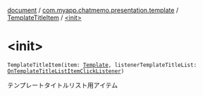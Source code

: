 [document](../../index.md) / [com.myapp.chatmemo.presentation.template](../index.md) / [TemplateTitleItem](index.md) / [&lt;init&gt;](./-init-.md)

# &lt;init&gt;

`TemplateTitleItem(item: `[`Template`](../../com.myapp.chatmemo.domain.model.entity/-template/index.md)`, listenerTemplateTitleList: `[`OnTemplateTitleListItemClickListener`](../../com.myapp.chatmemo.presentation.utils.expansion/-on-template-title-list-item-click-listener/index.md)`)`

テンプレートタイトルリスト用アイテム

